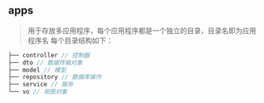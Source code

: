 ## apps
> 用于存放多应用程序，每个应用程序都是一个独立的目录，目录名即为应用程序名
> 每个目录结构如下：

```go
├── controller // 控制器
├── dto // 数据传输对象
├── model // 模型
├── repository // 数据库操作
├── service // 服务
└── vo // 视图对象
```

